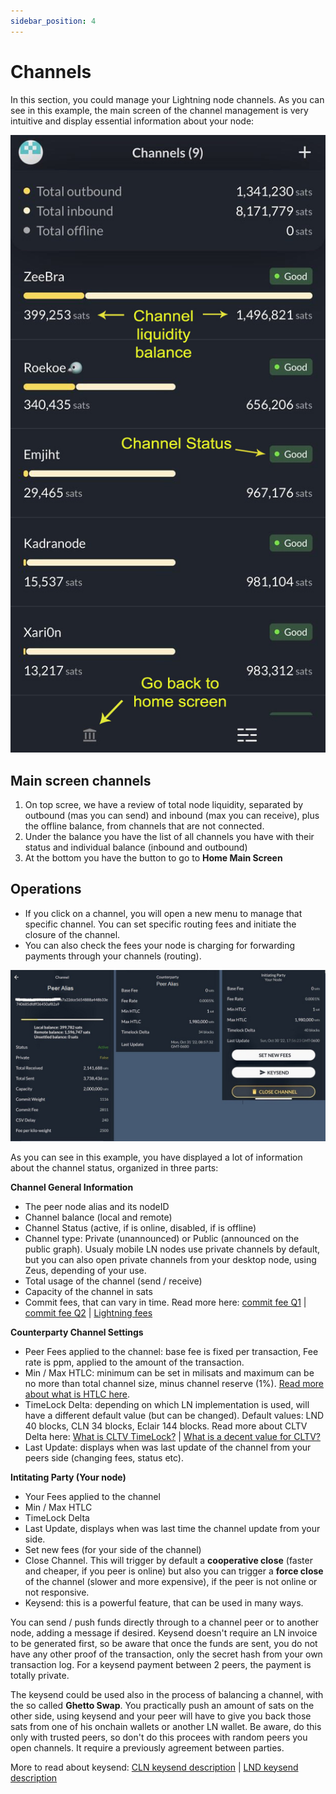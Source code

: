 ```yaml
---
sidebar_position: 4
---
```


# Channels

In this section, you could manage your Lightning node channels. As you can see in this example, the main screen of the channel management is very intuitive and display essential information about your node:

![zeus-channels](../../../static/img/zeus-channels.jpg)

## Main screen channels
1. On top scree, we have a review of total node liquidity, separated by outbound (mas you can send) and inbound (max you can receive), plus the offline balance, from channels that are not connected.
2. Under the balance you have the list of all channels you have with their status and individual balance (inbound and outbound)
3. At the bottom you have the button to go to **Home Main Screen**

## Operations
- If you click on a channel, you will open a new menu to manage that specific channel. You can set specific routing fees and initiate the closure of the channel.
- You can also check the fees your node is charging for forwarding payments through your channels (routing).

![zeus-channel-details](../../../static/img/zeus-channel-details.jpg)

As you can see in this example, you have displayed a lot of information about the channel status, organized in three parts:

**Channel General Information**

- The peer node alias and its nodeID
- Channel balance (local and remote)
- Channel Status (active, if is online, disabled, if is offline)
- Channel type: Private (unannounced) or Public (announced on the public graph). Usualy mobile LN nodes use private channels by default, but you can also open private channels from your desktop node, using Zeus, depending of your use.
- Total usage of the channel (send / receive)
- Capacity of the channel in sats
- Commit fees, that can vary in time. Read more here: [commit fee Q1](https://old.reddit.com/r/lightningnetwork/comments/cjtbjt/question_regarding_commit_fee/) | [commit fee Q2](https://bitcoin.stackexchange.com/questions/89232/why-is-my-spendable-msat-much-lower-than-msatoshi-to-us/89235#89235) | [Lightning fees](https://lightningwiki.net/index.php/Fees)

**Counterparty Channel Settings**

- Peer Fees applied to the channel: base fee is fixed per transaction, Fee rate is ppm, applied to the amount of the transaction.
- Min / Max HTLC: minimum can be set in milisats and maximum can be no more than total channel size, minus channel reserve (1%). [Read more about what is HTLC here](https://docs.lightning.engineering/the-lightning-network/multihop-payments/hash-time-lock-contract-htlc).
- TimeLock Delta: depending on which LN implementation is used, will have a different default value (but can be changed). Default values: LND 40 blocks, CLN 34 blocks, Eclair 144 blocks. Read more about CLTV Delta here: [What is CLTV TimeLock?](https://docs.lightning.engineering/the-lightning-network/multihop-payments/timelocks) | [What is a decent value for CLTV?](https://bitcoin.stackexchange.com/questions/89658/what-is-a-decent-value-for-time-lock-delta-on-a-lightning-network-node)
- Last Update: displays when was last update of the channel from your peers side (changing fees, status etc).

**Intitating Party (Your node)**

- Your Fees applied to the channel
- Min / Max HTLC
- TimeLock Delta
- Last Update, displays when was last time the channel update from your side.
- Set new fees (for your side of the channel)
- Close Channel. This will trigger by default a **cooperative close** (faster and cheaper, if you peer is online) but also you can trigger a **force close** of the channel (slower and more expensive), if the peer is not online or not responsive.
- Keysend: this is a powerful feature, that can be used in many ways. 

You can send / push funds directly through to a channel peer or to another node, adding a message if desired. Keysend doesn't require an LN invoice to be generated first, so be aware that once the funds are sent, you do not have any other proof of the transaction, only the secret hash from your own transaction log. For a keysend payment between 2 peers, the payment is totally private.

The keysend could be used also in the process of balancing a channel, with the so called **Ghetto Swap**. You practically push an amount of sats on the other side, using keysend and your peer will have to give you back those sats from one of his onchain wallets or another LN wallet. Be aware, do this only with trusted peers, so don't do this procees with random peers you open channels. It require a previously agreement between parties.

More to read about keysend: [CLN keysend description](https://lightning.readthedocs.io/lightning-keysend.7.html) | [LND keysend description](https://docs.lightning.engineering/lightning-network-tools/lnd/send-messages-with-keysend)